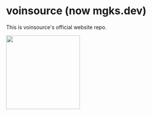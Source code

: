 # voinsource (now mgks.dev)
This is voinsource's official website repo.

<img src="https://voinsource.github.io/images/bmo.gif" width="200" />
